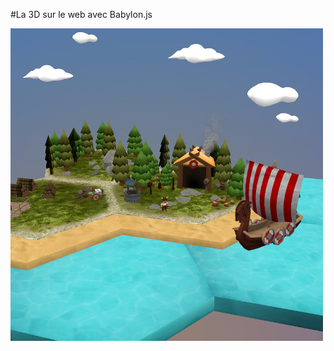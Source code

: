 #La 3D sur le web avec Babylon.js

![](https://raw.githubusercontent.com/Temechon/ms-experiences16/master/demo.jpg)